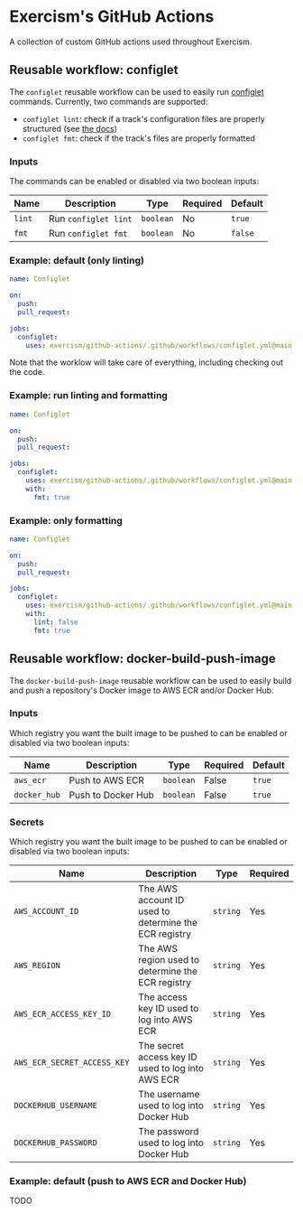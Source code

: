 # Exercism's GitHub Actions

A collection of custom GitHub actions used throughout Exercism.

## Reusable workflow: configlet

The `configlet` reusable workflow can be used to easily run [configlet][configlet] commands.
Currently, two commands are supported:

- `configlet lint`: check if a track's configuration files are properly structured (see [the docs][configlet-lint])
- `configlet fmt`: check if the track's files are properly formatted

### Inputs

The commands can be enabled or disabled via two boolean inputs:

| Name   | Description          | Type      | Required | Default |
| ------ | -------------------- | --------- | -------- | ------- |
| `lint` | Run `configlet lint` | `boolean` | No       | `true`  |
| `fmt`  | Run `configlet fmt`  | `boolean` | No       | `false` |

### Example: default (only linting)

```yaml
name: Configlet

on:
  push:
  pull_request:

jobs:
  configlet:
    uses: exercism/github-actions/.github/workflows/configlet.yml@main
```

Note that the worklow will take care of everything, including checking out the code.

### Example: run linting and formatting

```yaml
name: Configlet

on:
  push:
  pull_request:

jobs:
  configlet:
    uses: exercism/github-actions/.github/workflows/configlet.yml@main
    with:
      fmt: true
```

### Example: only formatting

```yaml
name: Configlet

on:
  push:
  pull_request:

jobs:
  configlet:
    uses: exercism/github-actions/.github/workflows/configlet.yml@main
    with:
      lint: false
      fmt: true
```

## Reusable workflow: docker-build-push-image

The `docker-build-push-image` reusable workflow can be used to easily build and push a repository's Docker image to AWS ECR and/or Docker Hub.

### Inputs

Which registry you want the built image to be pushed to can be enabled or disabled via two boolean inputs:

| Name         | Description        | Type      | Required | Default |
| ------------ | ------------------ | --------- | -------- | ------- |
| `aws_ecr`    | Push to AWS ECR    | `boolean` | False    | `true`  |
| `docker_hub` | Push to Docker Hub | `boolean` | False    | `true`  |

### Secrets

Which registry you want the built image to be pushed to can be enabled or disabled via two boolean inputs:

| Name                        | Description                                           | Type     | Required |
| --------------------------- | ----------------------------------------------------- | -------- | -------- |
| `AWS_ACCOUNT_ID`            | The AWS account ID used to determine the ECR registry | `string` | Yes      |
| `AWS_REGION`                | The AWS region used to determine the ECR registry     | `string` | Yes      |
| `AWS_ECR_ACCESS_KEY_ID`     | The access key ID used to log into AWS ECR            | `string` | Yes      |
| `AWS_ECR_SECRET_ACCESS_KEY` | The secret access key ID used to log into AWS ECR     | `string` | Yes      |
| `DOCKERHUB_USERNAME`        | The username used to log into Docker Hub              | `string` | Yes      |
| `DOCKERHUB_PASSWORD`        | The password used to log into Docker Hub              | `string` | Yes      |

### Example: default (push to AWS ECR and Docker Hub)

TODO

[configlet]: https://exercism.org/docs/building/configlet
[configlet-lint]: https://exercism.org/docs/building/configlet/lint
